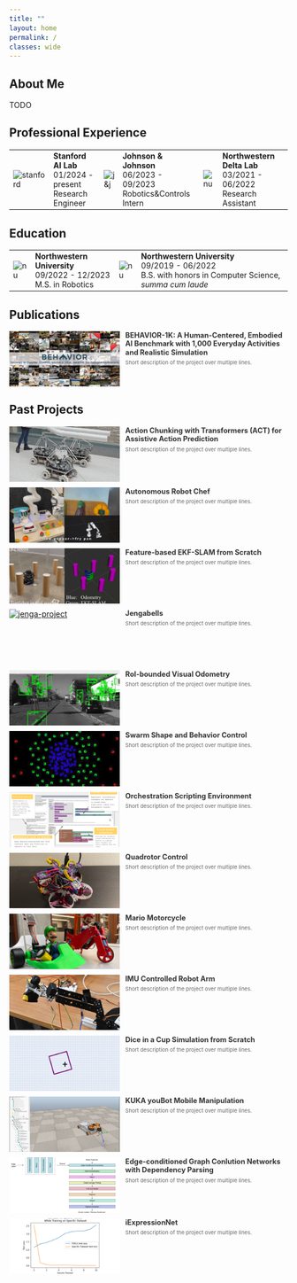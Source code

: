 ```yaml
---
title: ""
layout: home
permalink: /
classes: wide
---
```


## About Me

TODO

## Professional Experience
<table>
  <tbody>
    <tr>
      <td style = "border-bottom-width:0;"><img src="{{site.baseurl}}/assets/images/sail.png" alt="stanford" width="60"></td>
      <td style = "border-bottom-width:0;">
        <strong>Stanford AI Lab</strong> <br> 01/2024 - present <br> Research Engineer</td>
      <td style = "border-bottom-width:0;"><img src="{{site.baseurl}}/assets/images/johnson-and-johnson.png" alt="j&j" width="60"></td>
      <td style = "border-bottom-width:0;">
        <strong>Johnson & Johnson</strong> <br> 06/2023 - 09/2023 <br> Robotics&Controls Intern</td>
      <td style="border-bottom-width:0;"><img src="{{site.baseurl}}/assets/images/delta-lab.png" alt="nu" width="60"></td>
      <td style="border-bottom-width:0;">
        <strong>Northwestern Delta Lab</strong> <br> 03/2021 - 06/2022 <br> Research Assistant</td>
    </tr>
  </tbody>
</table>

## Education
<table>
  <tbody>
    <tr>
      <td style="border-bottom-width:0;"><img src="{{site.baseurl}}/assets/images/northwestern.jpg" alt="nu" width="60"></td>
      <td style="border-bottom-width:0;">
        <strong>Northwestern University</strong> <br> 09/2022 - 12/2023 <br> M.S. in Robotics
      </td>
      <td style="border-bottom-width:0;"><img src="{{site.baseurl}}/assets/images/northwestern.jpg" alt="nu" width="60"></td>
      <td style="border-bottom-width:0;">
        <strong>Northwestern University</strong> <br> 09/2019 - 06/2022 <br> B.S. with honors in Computer Science, <em>summa cum laude</em>
      </td>
    </tr>
  </tbody>
</table>


## Publications
<div class="container">
  <div class="image-container">
    <a href="https://behavior.stanford.edu/">
      <img src="/assets/images/b1k.jpg" alt="b1k">
    </a>
  </div>
  <div class="text-container">
    <div class="header-row">
      <a href="https://behavior.stanford.edu/" class="title-link">
        <h3>BEHAVIOR-1K: A Human-Centered, Embodied AI Benchmark with 1,000 Everyday Activities and Realistic Simulation</h3>
      </a>
    </div>
    <div class="text-content">
      <p>Short description of the project over multiple lines.</p>
    </div>
  </div>
</div>

## Past Projects

<div class="container">
  <div class="image-container">
    <a href="/portfolio_manipulation/omnids">
      <img src="/assets/images/omnids.gif" alt="omnids">
    </a>
  </div>
  <div class="text-container">
    <div class="header-row">
      <a href="/portfolio_manipulation/omnids" class="title-link">
        <h3>Action Chunking with Transformers (ACT) for Assistive Action Prediction</h3>
      </a>
    </div>
    <div class="text-content">
      <p>Short description of the project over multiple lines.</p>
    </div>
  </div>
</div>

<div class="container">
  <div class="image-container">
    <a href="/portfolio_manipulation/robot-chef">
      <img src="/assets/images/robot_chef.gif" alt="robot-chef">
    </a>
  </div>
  <div class="text-container">
    <div class="header-row">
      <a href="/portfolio_manipulation/robot-chef" class="title-link">
        <h3>Autonomous Robot Chef</h3>
      </a>
    </div>
    <div class="text-content">
      <p>Short description of the project over multiple lines.</p>
    </div>
  </div>
</div>

<div class="container">
  <div class="image-container">
    <a href="/portfolio_perception_nav/slam">
      <img src="/assets/images/slam_gif.gif" alt="slam">
    </a>
  </div>
  <div class="text-container">
    <div class="header-row">
      <a href="/portfolio_perception_nav/slam" class="title-link">
        <h3>Feature-based EKF-SLAM from Scratch</h3>
      </a>
    </div>
    <div class="text-content">
      <p>Short description of the project over multiple lines.</p>
    </div>
  </div>
</div>

<div class="container">
  <div class="image-container">
    <a href="/portfolio_manipulation/jenga">
      <img src="/assets/images/jenga.gif" alt="jenga-project">
    </a>
  </div>
  <div class="text-container">
    <div class="header-row">
      <a href="/portfolio_manipulation/jenga" class="title-link">
        <h3>Jengabells</h3>
      </a>
    </div>
    <div class="text-content">
      <p>Short description of the project over multiple lines.</p>
    </div>
  </div>
</div>

<div class="container">
  <div class="image-container">
    <a href="/portfolio_perception_nav/visual-odom">
      <img src="/assets/images/visual-odom1.gif" alt="visual-odom">
    </a>
  </div>
  <div class="text-container">
    <div class="header-row">
      <a href="/portfolio_perception_nav/visual-odom" class="title-link">
        <h3>RoI-bounded Visual Odometry</h3>
      </a>
    </div>
    <div class="text-content">
      <p>Short description of the project over multiple lines.</p>
    </div>
  </div>
</div>

<div class="container">
  <div class="image-container">
    <a href="/portfolio_perception_nav/swarm">
      <img src="/assets/images/swarm-tn.png" alt="swarm">
    </a>
  </div>
  <div class="text-container">
    <div class="header-row">
      <a href="/portfolio_perception_nav/swarm" class="title-link">
        <h3>Swarm Shape and Behavior Control</h3>
      </a>
    </div>
    <div class="text-content">
      <p>Short description of the project over multiple lines.</p>
    </div>
  </div>
</div>

<div class="container">
  <div class="image-container">
    <a href="/portfolio_web/os-env">
      <img src="/assets/images/os-env.jpg" alt="os-env">
    </a>
  </div>
  <div class="text-container">
    <div class="header-row">
      <a href="/portfolio_web/os-env" class="title-link">
        <h3>Orchestration Scripting Environment</h3>
      </a>
    </div>
    <div class="text-content">
      <p>Short description of the project over multiple lines.</p>
    </div>
  </div>
</div>

<div class="container">
  <div class="image-container">
    <a href="/portfolio_mechatronics/quadrotor">
      <img src="/assets/images/quadrotor.jpg" alt="quadrotor">
    </a>
  </div>
  <div class="text-container">
    <div class="header-row">
      <a href="/portfolio_mechatronics/quadrotor" class="title-link">
        <h3>Quadrotor Control</h3>
      </a>
    </div>
    <div class="text-content">
      <p>Short description of the project over multiple lines.</p>
    </div>
  </div>
</div>

<div class="container">
  <div class="image-container">
    <a href="/portfolio_mechatronics/mario">
      <img src="/assets/images/mario-luigi.png" alt="mario">
    </a>
  </div>
  <div class="text-container">
    <div class="header-row">
      <a href="/portfolio_mechatronics/mario" class="title-link">
        <h3>Mario Motorcycle</h3>
      </a>
    </div>
    <div class="text-content">
      <p>Short description of the project over multiple lines.</p>
    </div>
  </div>
</div>

<div class="container">
  <div class="image-container">
    <a href="/portfolio_mechatronics/imu-emg">
      <img src="/assets/images/imu-emg.jpg" alt="imu-emg">
    </a>
  </div>
  <div class="text-container">
    <div class="header-row">
      <a href="/portfolio_mechatronics/imu-emg" class="title-link">
        <h3>IMU Controlled Robot Arm</h3>
      </a>
    </div>
    <div class="text-content">
      <p>Short description of the project over multiple lines.</p>
    </div>
  </div>
</div>

<div class="container">
  <div class="image-container">
    <a href="/portfolio_mechatronics/dice-cup">
      <img src="/assets/images/314.gif" alt="dice-cup">
    </a>
  </div>
  <div class="text-container">
    <div class="header-row">
      <a href="/portfolio_mechatronics/dice-cup" class="title-link">
        <h3>Dice in a Cup Simulation from Scratch</h3>
      </a>
    </div>
    <div class="text-content">
      <p>Short description of the project over multiple lines.</p>
    </div>
  </div>
</div>

<div class="container">
  <div class="image-container">
    <a href="/portfolio_manipulation/kuka">
      <img src="/assets/images/449.gif" alt="kuka">
    </a>
  </div>
  <div class="text-container">
    <div class="header-row">
      <a href="/portfolio_manipulation/kuka" class="title-link">
        <h3>KUKA youBot Mobile Manipulation</h3>
      </a>
    </div>
    <div class="text-content">
      <p>Short description of the project over multiple lines.</p>
    </div>
  </div>
</div>

<div class="container">
  <div class="image-container">
    <a href="/portfolio_ML/nlp-project">
      <img src="/assets/images/nlp_pipeline.jpg" alt="nlp-project">
    </a>
  </div>
  <div class="text-container">
    <div class="header-row">
      <a href="/portfolio_ML/nlp-project" class="title-link">
        <h3>Edge-conditioned Graph Conlution Networks with Dependency Parsing</h3>
      </a>
    </div>
    <div class="text-content">
      <p>Short description of the project over multiple lines.</p>
    </div>
  </div>
</div>

<div class="container">
  <div class="image-container">
    <a href="/portfolio_ML/iExpressionNet">
      <img src="/assets/images/emotion_detection.png" alt="emotion-detection">
    </a>
  </div>
  <div class="text-container">
    <div class="header-row">
      <a href="/portfolio_ML/iExpressionNet" class="title-link">
        <h3>iExpressionNet</h3>
      </a>
    </div>
    <div class="text-content">
      <p>Short description of the project over multiple lines.</p>
    </div>
  </div>
</div>

<style>
.container {
  display: flex;
  margin-bottom: 10px;
  gap: 10px;
}

.image-container {
  flex: 0 0 200px;
  height: 100px;
  overflow: hidden;
}

.image-container img {
  width: 100%;
  height: 100%;
  object-fit: cover;
  object-position: center;
  display: block;
  transition: opacity 0.2s;
}

/* Special handling for logo-style images in the experience/education tables */
table img {
  width: 60px;
  height: 60px;
  object-fit: contain;
}

.image-container img:hover {
  opacity: 0.8;
}

.text-container {
  flex: 1;
  display: flex;
  flex-direction: column;
  min-height: 100px;
  justify-content: flex-start;
}

.header-row {
  display: flex;
  justify-content: space-between;
  align-items: flex-start;
  margin-bottom: 0.25rem;
}

.header-row h3 {
  margin: 0;
  font-size: 0.8rem;
  color: #333;
  transition: color 0.2s;
  line-height: 1.2;
}

.title-link {
  text-decoration: none;
  color: inherit;
}

.title-link:hover h3 {
  color: #0066cc;
  text-decoration: underline;
}

.text-content p {
  margin: 0;
  font-size: 0.6rem;
  line-height: 1.4;
  color: #666;
}
</style>